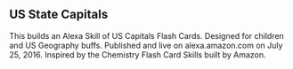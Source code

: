 ## US State Capitals

This builds an Alexa Skill of US Capitals Flash Cards. Designed for children and US Geography buffs. 
Published and live on alexa.amazon.com on July 25, 2016. 
Inspired by the Chemistry Flash Card Skills built by Amazon.
